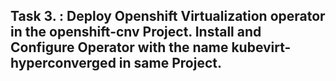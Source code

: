 ## Task 3. : Deploy Openshift Virtualization operator in the openshift-cnv Project. Install and Configure Operator with the name kubevirt-hyperconverged in same Project.
